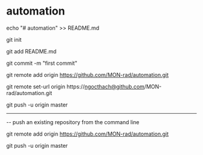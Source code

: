 # automation

echo "# automation" >> README.md

git init

git add README.md

git commit -m "first commit"

git remote add origin https://github.com/MON-rad/automation.git

git remote set-url origin https://ngocthach@github.com/MON-rad/automation.git

git push -u origin master




-----------------------
-- push an existing repository from the command line


git remote add origin https://github.com/MON-rad/automation.git

git push -u origin master
